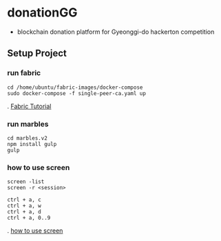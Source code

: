 # donationGG
- blockchain donation platform for Gyeonggi-do hackerton competition

## Setup Project
### run fabric
```
cd /home/ubuntu/fabric-images/docker-compose
sudo docker-compose -f single-peer-ca.yaml up
```
. [Fabric Tutorial](https://github.com/JaeDukSeo/IBM-Blockchain-Local-Hyperledger-Fabric-)

### run marbles
```
cd marbles.v2
npm install gulp
gulp
```

### how to use screen
```
screen -list
screen -r <session>

ctrl + a, c
ctrl + a, w
ctrl + a, d
ctrl + a, 0..9
```
. [how to use screen](http://dreamlog.tistory.com/470)
